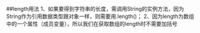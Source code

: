 ##length用法
1、如果要得到字符串的长度，需调用String的实例方法，因为String作为引用数据类型跟对象一样，则需要用.length()；
2、因为length为数组中的一个属性（成员变量），所以我们在获取数组的length时不需要加括号
